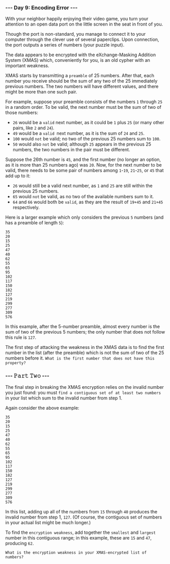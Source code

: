 ### --- Day 9:  Encoding Error ---

With your neighbor happily enjoying their video game, you turn your attention to an open data port on the little screen in the seat in front of you.

Though the port is non-standard, you manage to connect it to your computer through the clever use of several paperclips. Upon connection, the port outputs a series of numbers (your puzzle input).

The data appears to be encrypted with the eXchange-Masking Addition System (XMAS) which, conveniently for you, is an old cypher with an important weakness.

XMAS starts by transmitting a `preamble` of 25 numbers. After that, each number you receive should be the sum of any two of the 25 immediately previous numbers. The two numbers will have different values, and there might be more than one such pair.

For example, suppose your preamble consists of the numbers `1` through `25` in a random order. To be valid, the next number must be the sum of two of those numbers:

- `26` would be a `valid` next number, as it could be `1` plus `25` (or many other pairs, like `2` and `24`).
- `49` would be a `valid `next number, as it is the sum of `24` and `25`.
- `100` would `not` be valid; no two of the previous 25 numbers sum to `100`.
- `50` would also `not` be valid; although `25` appears in the previous 25 numbers, the two numbers in the pair must be different.

Suppose the 26th number is `45`, and the first number (no longer an option, as it is more than 25 numbers ago) was `20`. Now, for the next number to be valid, there needs to be some pair of numbers among `1`-`19`, `21`-`25`, or `45` that add up to it:

- `26` would still be a valid next number, as `1` and `25` are still within the previous 25 numbers.
- `65` would `not` be valid, as no two of the available numbers sum to it.
- `64` and `66` would both be `valid`, as they are the result of `19+45` and `21+45` respectively.

Here is a larger example which only considers the previous `5` numbers (and has a preamble of length `5`):

```
35
20
15
25
47
40
62
55
65
95
102
117
150
182
127
219
299
277
309
576
```

In this example, after the 5-number preamble, almost every number is the sum of two of the previous 5 numbers; the only number that does not follow this rule is `127`.

The first step of attacking the weakness in the XMAS data is to find the first number in the list (after the preamble) which is not the sum of two of the 25 numbers before it. `What is the first number that does not have this property?`

### --- 𝙿𝚊𝚛𝚝 𝚃𝚠𝚘 ---

The final step in breaking the XMAS encryption relies on the invalid number you just found: you must `find a contiguous set of at least two numbers` in your list which sum to the invalid number from step 1.

Again consider the above example:

```
35
20
15
25
47
40
62
55
65
95
102
117
150
182
127
219
299
277
309
576
```

In this list, adding up all of the numbers from `15` through `40` produces the invalid number from step 1, `127`. (Of course, the contiguous set of numbers in your actual list might be much longer.)

To find the `encryption weakness`, add together the `smallest` and `largest` number in this contiguous range; in this example, these are `15` and `47`, producing `62`.

`What is the encryption weakness in your XMAS-encrypted list of numbers?`
